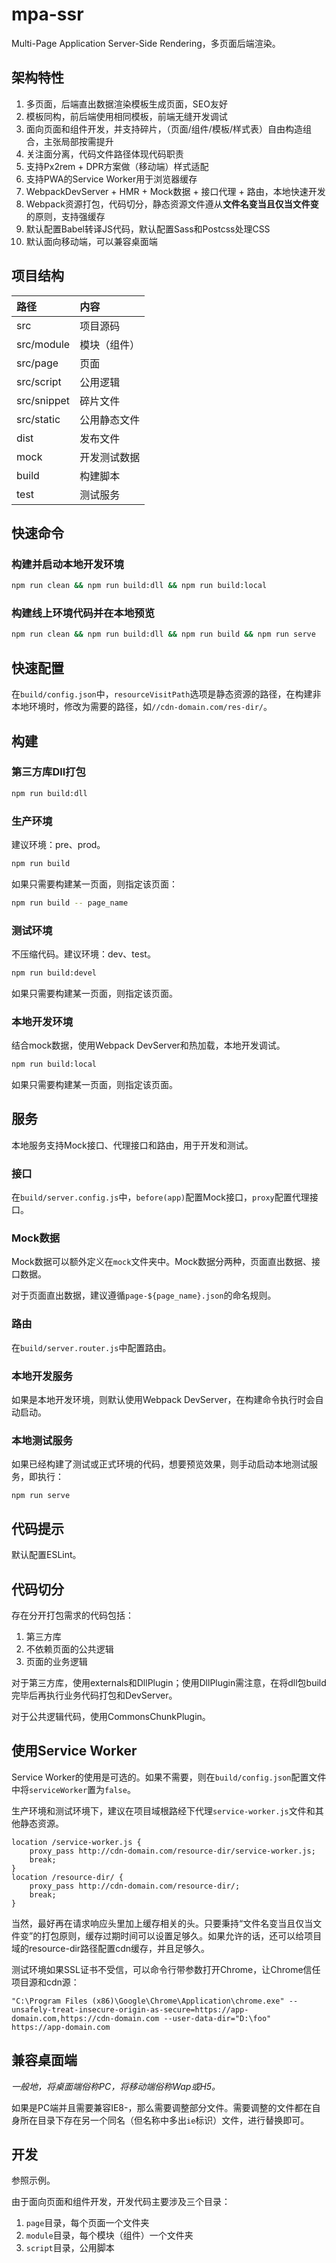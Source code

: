 # mpa-ssr

Multi-Page Application Server-Side Rendering，多页面后端渲染。

## 架构特性

1. 多页面，后端直出数据渲染模板生成页面，SEO友好
1. 模板同构，前后端使用相同模板，前端无缝开发调试
1. 面向页面和组件开发，并支持碎片，（页面/组件/模板/样式表）自由构造组合，主张局部按需提升
1. 关注面分离，代码文件路径体现代码职责
1. 支持Px2rem + DPR方案做（移动端）样式适配
1. 支持PWA的Service Worker用于浏览器缓存
1. WebpackDevServer + HMR + Mock数据 + 接口代理 + 路由，本地快速开发
1. Webpack资源打包，代码切分，静态资源文件遵从**文件名变当且仅当文件变**的原则，支持强缓存
1. 默认配置Babel转译JS代码，默认配置Sass和Postcss处理CSS
1. 默认面向移动端，可以兼容桌面端

## 项目结构

路径 | 内容
:--- | :---
src | 项目源码
src/module | 模块（组件）
src/page | 页面
src/script | 公用逻辑
src/snippet | 碎片文件
src/static | 公用静态文件
dist | 发布文件
mock | 开发测试数据
build | 构建脚本
test | 测试服务

## 快速命令

### 构建并启动本地开发环境

```bash
npm run clean && npm run build:dll && npm run build:local
```

### 构建线上环境代码并在本地预览

```bash
npm run clean && npm run build:dll && npm run build && npm run serve
```

## 快速配置

在`build/config.json`中，`resourceVisitPath`选项是静态资源的路径，在构建非本地环境时，修改为需要的路径，如`//cdn-domain.com/res-dir/`。

## 构建

### 第三方库Dll打包

```bash
npm run build:dll
```

### 生产环境

建议环境：pre、prod。

```bash
npm run build
```

如果只需要构建某一页面，则指定该页面：

```bash
npm run build -- page_name
```

### 测试环境

不压缩代码。建议环境：dev、test。

```bash
npm run build:devel
```

如果只需要构建某一页面，则指定该页面。

### 本地开发环境

结合mock数据，使用Webpack DevServer和热加载，本地开发调试。

```bash
npm run build:local
```

如果只需要构建某一页面，则指定该页面。

## 服务

本地服务支持Mock接口、代理接口和路由，用于开发和测试。

### 接口

在`build/server.config.js`中，`before(app)`配置Mock接口，`proxy`配置代理接口。

### Mock数据

Mock数据可以额外定义在`mock`文件夹中。Mock数据分两种，页面直出数据、接口数据。

对于页面直出数据，建议遵循`page-${page_name}.json`的命名规则。

### 路由

在`build/server.router.js`中配置路由。

### 本地开发服务

如果是本地开发环境，则默认使用Webpack DevServer，在构建命令执行时会自动启动。

### 本地测试服务

如果已经构建了测试或正式环境的代码，想要预览效果，则手动启动本地测试服务，即执行：

```
npm run serve
```

## 代码提示

默认配置ESLint。

## 代码切分

存在分开打包需求的代码包括：

1. 第三方库
1. 不依赖页面的公共逻辑
1. 页面的业务逻辑

对于第三方库，使用externals和DllPlugin；使用DllPlugin需注意，在将dll包build完毕后再执行业务代码打包和DevServer。

对于公共逻辑代码，使用CommonsChunkPlugin。

## 使用Service Worker

Service Worker的使用是可选的。如果不需要，则在`build/config.json`配置文件中将`serviceWorker`置为`false`。

生产环境和测试环境下，建议在项目域根路经下代理`service-worker.js`文件和其他静态资源。

```
location /service-worker.js {
    proxy_pass http://cdn-domain.com/resource-dir/service-worker.js;
    break;
}
location /resource-dir/ {
    proxy_pass http://cdn-domain.com/resource-dir/;
    break;
}
```

当然，最好再在请求响应头里加上缓存相关的头。只要秉持“文件名变当且仅当文件变”的打包原则，缓存过期时间可以设置足够久。如果允许的话，还可以给项目域的resource-dir路径配置cdn缓存，并且足够久。

测试环境如果SSL证书不受信，可以命令行带参数打开Chrome，让Chrome信任项目源和cdn源：

```
"C:\Program Files (x86)\Google\Chrome\Application\chrome.exe" --unsafely-treat-insecure-origin-as-secure=https://app-domain.com,https://cdn-domain.com --user-data-dir="D:\foo" https://app-domain.com
```

## 兼容桌面端

*一般地，将桌面端俗称PC，将移动端俗称Wap或H5。*

如果是PC端并且需要兼容IE8-，那么需要调整部分文件。需要调整的文件都在自身所在目录下存在另一个同名（但名称中多出`ie`标识）文件，进行替换即可。

## 开发

参照示例。

由于面向页面和组件开发，开发代码主要涉及三个目录：

1. `page`目录，每个页面一个文件夹
1. `module`目录，每个模块（组件）一个文件夹
1. `script`目录，公用脚本
